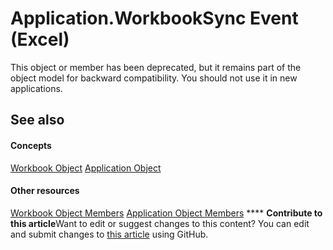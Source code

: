 
# Application.WorkbookSync Event (Excel)

This object or member has been deprecated, but it remains part of the object model for backward compatibility. You should not use it in new applications.


## See also


#### Concepts


 [Workbook Object](8c00aa60-c974-eed3-0812-3c9625eb0d4c.md)
 [Application Object](19b73597-5cf9-4f56-8227-b5211f657f6f.md)
#### Other resources


 [Workbook Object Members](dce102a3-25de-3ff4-2ce5-bc56e08baca7.md)
 [Application Object Members](4cb9ca42-8d07-cc9c-2d80-4eb9a5921e1e.md)
****   **Contribute to this article**Want to edit or suggest changes to this content? You can edit and submit changes to  [this article](https://github.com/jhershey00/VBA_Excel_Test/OpenXMLCon/articles/ca23985c-e5ea-d2cb-bce3-2b52c5dff3a1.md) using GitHub.

